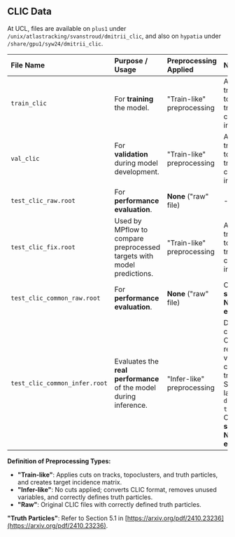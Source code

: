 

## CLIC Data

At UCL, files are available on `plus1` under `/unix/atlastracking/svanstroud/dmitrii_clic`, and also on `hypatia` under `/share/gpu1/syw24/dmitrii_clic`.

| File Name | Purpose / Usage | Preprocessing Applied | Notes / Details |
| :------------------------------ | :------------------------------------ | :---------------------------------------------------------------------------------------------------------------------------------------------------- | :------------------------------------------------------------------------------------------------------------------------------------------------------------- |
| `train_clic` | For **training** the model. | "Train-like" preprocessing | Applies cuts on tracks, topoclusters, and truth particles; creates target incidence matrix. |
| `val_clic` | For **validation** during model development. | "Train-like" preprocessing | Applies cuts on tracks, topoclusters, and truth particles; creates target incidence matrix. |
| `test_clic_raw.root` | For **performance evaluation**. | **None** ("raw" file) | - |
| `test_clic_fix.root` | Used by MPflow to compare preprocessed targets with model predictions. | "Train-like" preprocessing | Applies cuts on tracks, topoclusters, and truth particles; creates target incidence matrix. |
| `test_clic_common_raw.root` | For **performance evaluation**. | **None** ("raw" file) | Contains the **same events as Nilotpal's evaluation**. |
| `test_clic_common_infer.root` | Evaluates the **real performance** of the model during inference. | "Infer-like" preprocessing | Does not apply cuts; converts CLIC format, removes unused variables, correctly defines truth particles. Should be launched with `data.is_inference true` flag. Contains the **same events as Nilotpal's evaluation**. |

**Definition of Preprocessing Types:**

* **"Train-like"**: Applies cuts on tracks, topoclusters, and truth particles, and creates target incidence matrix.
* **"Infer-like"**: No cuts applied; converts CLIC format, removes unused variables, and correctly defines truth particles.
* **"Raw"**: Original CLIC files with correctly defined truth particles.

**"Truth Particles"**: Refer to Section 5.1 in [https://arxiv.org/pdf/2410.23236](https://arxiv.org/pdf/2410.23236).